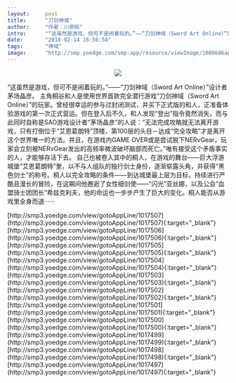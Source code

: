 ```yaml
---
layout:     post
title:      "刀剑神域"
author:     "作者：川原砾"
intro:      "“这虽然是游戏，但可不是闹着玩的。”——“刀剑神域（Sword Art Online）”设计者茅场晶彦。 主角桐谷和人是使用世界首款完全潜行游戏“刀剑神域（Sword Art Online）”的玩家。曾经很幸运的参与过封闭测试，并买下正式版的和人，正准备体验游戏的第一次正式营运。但在登入后不久，和人发现“登出”指令竟然消失，而与此同时自称是SAO游戏设计者“茅场晶彦”的人说：“无法完成攻略就无法离开游戏，只有打倒位于“艾恩葛朗特”顶楼，第100层的头目－达成“完全攻略”才是离开这个世界唯一的方法。并且，在游戏内GAME OVER或是尝试脱下NERvGear，玩家会立刻被NERvGear发出的高频率微波破坏脑部而死亡。”唯有接受这个矛盾事实的人，才能够存活下去。 自己也被卷入其中的桐人，在游戏的舞台——巨大浮游城堡“艾恩葛朗特”里，以不与人组队的独行剑士身份，逐渐崭露头角，并获得“黑色剑士”的称号。桐人以完全攻略的条件——到达城堡最上层为目标，持续进行严酷且漫长的冒险，在这期间他邂逅了女性细剑使——“闪光”亚丝娜，以及公会“血盟骑士团团长”希兹克利夫，他的命运也一步步产生了巨大的变化。桐人能否从游戏里全身而退······"
date:       "2018-02-14 16:56:58"
tags:       "神域"
image:      "http://smp.yoedge.com/smp-app/resource/viewImage/1000606appline.png"
---
```

<div style="text-align: center">
<p><img src="http://smp.yoedge.com/smp-app/resource/viewImage/1000606appline.png"/></p>
</div>
<p class="post-meta">
<span>“这虽然是游戏，但可不是闹着玩的。”——“刀剑神域（Sword Art Online）”设计者茅场晶彦。 主角桐谷和人是使用世界首款完全潜行游戏“刀剑神域（Sword Art Online）”的玩家。曾经很幸运的参与过封闭测试，并买下正式版的和人，正准备体验游戏的第一次正式营运。但在登入后不久，和人发现“登出”指令竟然消失，而与此同时自称是SAO游戏设计者“茅场晶彦”的人说：“无法完成攻略就无法离开游戏，只有打倒位于“艾恩葛朗特”顶楼，第100层的头目－达成“完全攻略”才是离开这个世界唯一的方法。并且，在游戏内GAME OVER或是尝试脱下NERvGear，玩家会立刻被NERvGear发出的高频率微波破坏脑部而死亡。”唯有接受这个矛盾事实的人，才能够存活下去。 自己也被卷入其中的桐人，在游戏的舞台——巨大浮游城堡“艾恩葛朗特”里，以不与人组队的独行剑士身份，逐渐崭露头角，并获得“黑色剑士”的称号。桐人以完全攻略的条件——到达城堡最上层为目标，持续进行严酷且漫长的冒险，在这期间他邂逅了女性细剑使——“闪光”亚丝娜，以及公会“血盟骑士团团长”希兹克利夫，他的命运也一步步产生了巨大的变化。桐人能否从游戏里全身而退······</span>
</p>
[http://smp3.yoedge.com/view/gotoAppLine/1017507](http://smp3.yoedge.com/view/gotoAppLine/1017507){:target="_blank"}
[http://smp3.yoedge.com/view/gotoAppLine/1017506](http://smp3.yoedge.com/view/gotoAppLine/1017506){:target="_blank"}
[http://smp3.yoedge.com/view/gotoAppLine/1017505](http://smp3.yoedge.com/view/gotoAppLine/1017505){:target="_blank"}
[http://smp3.yoedge.com/view/gotoAppLine/1017504](http://smp3.yoedge.com/view/gotoAppLine/1017504){:target="_blank"}
[http://smp3.yoedge.com/view/gotoAppLine/1017503](http://smp3.yoedge.com/view/gotoAppLine/1017503){:target="_blank"}
[http://smp3.yoedge.com/view/gotoAppLine/1017502](http://smp3.yoedge.com/view/gotoAppLine/1017502){:target="_blank"}
[http://smp3.yoedge.com/view/gotoAppLine/1017501](http://smp3.yoedge.com/view/gotoAppLine/1017501){:target="_blank"}
[http://smp3.yoedge.com/view/gotoAppLine/1017500](http://smp3.yoedge.com/view/gotoAppLine/1017500){:target="_blank"}
[http://smp3.yoedge.com/view/gotoAppLine/1017499](http://smp3.yoedge.com/view/gotoAppLine/1017499){:target="_blank"}
[http://smp3.yoedge.com/view/gotoAppLine/1017498](http://smp3.yoedge.com/view/gotoAppLine/1017498){:target="_blank"}
[http://smp3.yoedge.com/view/gotoAppLine/1017497](http://smp3.yoedge.com/view/gotoAppLine/1017497){:target="_blank"}


